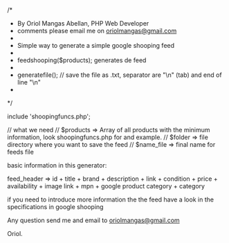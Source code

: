 /* 
 * By Oriol Mangas Abellan, PHP Web Developer 
 * comments please email me on oriolmangas@gmail.com
 * 
 * Simple way to generate a simple google shooping feed
 * 
 * feedshooping($products); generates de feed
 * 
 * generatefile(); // save the file as .txt, separator are "\n" (tab) and end of line "\n"
 *
 */


include 'shoopingfuncs.php';

// what we need 
// $products  => Array of all products with the minimum information, look shoopingfuncs.php for and example.
// $folder    => file directory where you want to save the feed
// $name_file => final name for feeds file

basic information in this generator:

feed_header => id + title + brand + description + link + condition + price + availability + image link + mpn + google product category + category

if you need to introduce more information the the feed have a look in the specifications in google shooping

Any question send me and email to oriolmangas@gmail.com

Oriol.

